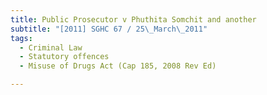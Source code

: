 ```yaml
---
title: Public Prosecutor v Phuthita Somchit and another 
subtitle: "[2011] SGHC 67 / 25\_March\_2011"
tags:
  - Criminal Law
  - Statutory offences
  - Misuse of Drugs Act (Cap 185, 2008 Rev Ed)

---
```


